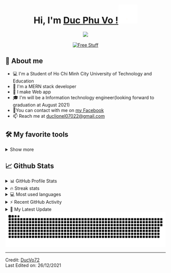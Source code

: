 # <h1 align="center">Hi, I'm <a href="https://github.com/ducvp72">Duc Phu Vo !<a><img src="https://github.com/Kathryn-Jie/Kathryn-Jie/blob/main/wave.gif" width="60px" /></h1>
  
<p align="center">
 <a href="#"><img src="https://readme-typing-svg.herokuapp.com/?lines=Always%20learning%20new%20things&font=Fira%20Code&center=true&width=440&height=45&color=f75c7e&vCenter=true&size=22"></a>
</p>
  
<!-- Social icons section -->
<p align="center">
  <a href="https://www.facebook.com/DerrickVo72/"><img width="32px" alt="Free Stuff" title="Free gifts for you" src="https://camo.githubusercontent.com/013ab4b8c0a14af1d626b6106c10a4ca83129f9b89d063db25612dcb88740bc5/68747470733a2f2f63646e2e6a7364656c6976722e6e65742f6e706d2f73696d706c652d69636f6e734076332f69636f6e732f66616365626f6f6b2e737667"/></a>
<!--     &#8287;&#8287;&#8287;&#8287;&#8287;
  <a href="https://www.youtube.com/channel/UCcX4aonOsnrBRbyJhBaQH1Q"><img width="32px" alt="Youtube" title="Youtube" src="https://i.imgur.com/qiXu7b2.png"/></a> -->
</p>

  
## 📖 About me
* 💻 I'm a Student of Ho Chi Minh City University of Technology and Education
* 🎨 I'm a MERN stack developer
* 📱 I make Web app
* 🎓 I'm will be a Information technology engineer(looking forward to graduation at August 2021)
* 🔗You can contact with me on [my Facebook](https://www.facebook.com/DerrickVo72/)
* 📫 Reach me at duclionel07022@gmail.com
  

   
<!-- ## 🙋‍♂️ Connect with me
<p align="left">
  <a href="https://www.youtube.com/channel/UCcX4aonOsnrBRbyJhBaQH1Q"><img alt="Youtube" title="Youtube" src="https://img.shields.io/badge/-YouTube-red?style=for-the-badge&logo=youtube&logoColor=white"/></a>
</p> -->

## 🛠️ My favorite tools
<details>
<summary>  Show more </summary>
    
  ### 👨‍💻 Programming languages
  <div>
    
   #### 🔥 Mainstream Programming languages
<p>
    <a href="https://github.com/search?q=user%3ADenverCoder1+language%3Acss"><img alt="CSS" src="https://img.shields.io/badge/CSS-1572B6.svg?logo=css3&logoColor=white"></a>
      <a href="https://github.com/search?q=user%3ADenverCoder1+language%3Asass"><img alt="SASS" src="https://img.shields.io/badge/Sass-hotpink.svg?logo=SASS&logoColor=white"></a>
    <a href="https://github.com/search?q=user%3ADenverCoder1+language%3Ahtml"><img alt="HTML" src="https://img.shields.io/badge/HTML-E34F26.svg?logo=html5&logoColor=white"></a>
    <a href="https://github.com/search?q=user%3ADenverCoder1+language%3Ajavascript"><img alt="JavaScript" src="https://img.shields.io/badge/JavaScript-F7DF1E.svg?logo=javascript&logoColor=black"></a>
    <a href="https://github.com/search?q=user%3ADenverCoder1+language%3Ajavascript"><img alt="Node.js" src="https://img.shields.io/badge/Node.js-43853D.svg?logo=node.js&logoColor=white"></a>
    <a href="https://github.com/search?q=user%3ADenverCoder1+language%3Apython"><img alt="Python" src="https://img.shields.io/badge/Python-14354C.svg?logo=python&logoColor=white"></a>
    <a href="https://github.com/search?q=user%3ADenverCoder1+language%3Asql"><img alt="SQL" src="https://custom-icon-badges.herokuapp.com/badge/SQL-025E8C.svg?logo=database&logoColor=white"></a>
    <a href="https://github.com/search?q=user%3ADenverCoder1+language%3Asvg"><img alt="SVG+XML" src="https://img.shields.io/badge/SVG%2BXML-e0982c.svg?logo=svg&logoColor=white"></a>
    <a href="https://github.com/search?q=user%3ADenverCoder1+language%3AtypeScript"><img alt="TypeScript" src="https://img.shields.io/badge/TypeScript-007ACC.svg?logo=typescript&logoColor=white"></a>
  </p>
    
   #### Know the basics Programming languages
  <p>
      <a href="#"><img alt="C" src="https://custom-icon-badges.herokuapp.com/badge/C-03599C.svg?logo=c-in-hexagon&logoColor=white"></a>
    <a href="#"><img alt="C++" src="https://custom-icon-badges.herokuapp.com/badge/C++-9C033A.svg?logo=cpp2&logoColor=white"></a>
    <a href="#"><img alt="C#" src="https://custom-icon-badges.herokuapp.com/badge/C%23-68217A.svg?logo=cs2&logoColor=white"></a>
      <a href="https://github.com/search?q=user%3ADenverCoder1+language%3Ajava"><img alt="Java" src="https://img.shields.io/badge/Java-007396.svg?logo=java&logoColor=white"></a>
      <a href="https://github.com/search?q=user%3ADenverCoder1+language%3Akotlin"><img alt="Kotlin" src="https://img.shields.io/badge/Kotlin-0095D5.svg?  logo=Kotlin&logoColor=white"></a>
</p>
    
 </div>
  
  ### 🧰 Frameworks and libraries
  
  <p>
        <a href="#"><img alt="React" src="https://img.shields.io/badge/React-20232a.svg?logo=react&logoColor=%2361DAFB"></a>
     <a href="#"><img alt="tailwindvss" src="https://img.shields.io/badge/tailwindcss-%2338B2AC.svg?logo=tailwind-css&logoColor=white"></a>
         <a href="#"><img alt="tailwindvss" src="https://img.shields.io/badge/MUI-%230081CB.svg?logo=material-ui&logoColor=white"></a>
     <a href="#"><img alt="redux" src="https://img.shields.io/badge/redux-%23593d88.svg?logo=redux&logoColor=white"></a>
    <a href="#"><img alt="Bootstrap" src="https://img.shields.io/badge/Bootstrap-7952B3.svg?logo=bootstrap&logoColor=white"></a>
             <a href="#"><img alt="tailwindvss" src="https://img.shields.io/badge/Socket.io-black?logo=socket.io&badgeColor=010"></a>
        <a href="#"><img alt="node.js" src="https://img.shields.io/badge/node.js-6DA55F?logo=node.js&logoColor=white"></a>
    <a href="#"><img alt="Express.js" src="https://img.shields.io/badge/Express.js-404d59.svg?logo=express&logoColor=white"></a>
    <a href="#"><img alt="WPF (.Net)" src="https://img.shields.io/badge/WPF-5C2D91?logo=.net&logoColor=white"></a>
</p>

  
  ### 🗄️ Databases and cloud hosting
 
  <p>
    <a href="#"><img alt="GitHub Pages" src="https://img.shields.io/badge/GitHub%20Pages-327FC7.svg?logo=github&logoColor=white"></a>
    <a href="#"><img alt="Heroku" src="https://img.shields.io/badge/Heroku-430098.svg?logo=heroku&logoColor=white"></a>
       <a href="#"><img alt="Docker" src="https://img.shields.io/badge/docker-%230db7ed.svg?logo=docker&logoColor=white"></a>
    <a href="#"><img alt="MongoDB" src ="https://img.shields.io/badge/MongoDB-4ea94b.svg?logo=mongodb&logoColor=white"></a>
<!--     <a href="#"><img alt="MySQL" src="https://img.shields.io/badge/MySQL-00f.svg?logo=mysql&logoColor=white"></a>
    <a href="#"><img alt="SQLite" src ="https://img.shields.io/badge/SQLite-07405e.svg?logo=sqlite&logoColor=white"></a> -->
</p>
  
  ### 💻 Software and tools
  
  <p>
     <a href="#"><img alt="Visual Studio Code" src="https://img.shields.io/badge/Visual%20Studio%20Code-0078d7.svg?logo=visual-studio-code&logoColor=white"></a>
     <a href="#"><img alt="Postman" src="https://img.shields.io/badge/Postman-FF6C37?logo=postman&logoColor=white"></a>
     <a href="#"><img alt="Stack Overflow" src="https://img.shields.io/badge/-Stack%20Overflow-FE7A16?logo=stack-overflow&logoColor=white"></a>
    <a href="#"><img alt="Android" src="https://img.shields.io/badge/Android-3DDC84?logo=android&logoColor=white"></a>
    <a href="#"><img alt="Android Studio" src="https://img.shields.io/badge/Android%20Studio-008678.svg?logo=android-studio&logoColor=white"></a>
    <a href="#"><img alt="Codepen" src="https://img.shields.io/badge/Codepen-000000.svg?logo=codepen&logoColor=white"></a>
    <a href="#"><img alt="Git" src="https://img.shields.io/badge/Git-F05033.svg?logo=git&logoColor=white"></a>
</p>
</details>
  

## 📈 Github Stats
<details>
  <summary>📊 GitHub Profile Stats</summary>
  <br/>
  <p align="center">
   <a href="https://github.com/ducvp72/github-readme-stats"><img alt="DucVo72's Github Stats" src="https://github-readme-stats.vercel.app/api?username=ducvp72&show_icons=true&theme=radical" /></a>
    </p>
</details>

  <details>
  <summary>🔥 Streak stats</summary>
  <br/>
<p align="center">
  <a href="https://github.com/DenverCoder1/github-readme-streak-stats">
    <img title="🔥 Get streak stats for your profile at git.io/streak-stats" alt="ducvp72's streak" src="https://github-readme-streak-stats.herokuapp.com/?user=DerrickVo72&theme=monokai-metallian&hide_border=true"/>
  </a>
</p>
</details>
  
<details> 
  <summary>💻 Most used languages</summary>
  <br/>
  <p align="center">
  <a href="#"><img alt="DenverCoder1's Top Languages" src="https://github-readme-stats.vercel.app/api/top-langs/?username=ducvp72&langs_count=8&layout=compact&theme=react&hide_border=true&bg_color=1F222E&title_color=F85D7F&icon_color=F8D866&hide=Jupyter%20Notebook" height="192px"/></a>
    <br/>
  <b>Note:</b> This chart is only a metric of which languages my public code on GitHub consists of and does not reflect my experience or skill level.
  </p>
<!--   Other style
  ![Top Langs](https://github-readme-stats.vercel.app/api/top-langs/?username=ducvp72&langs_count_private=true&theme=radical&card_width=445)<br><br> -->
  
</details>

<details>
  <summary>⚡ Recent GitHub Activity</summary>
  <br/>
<!--START_SECTION:activity-->
<!--START_SECTION:activity-->
💪 Working on: Vn-Social Network: (https://github.com/ducvp72/E-Social-MXH)
<!-- 2. 🗣 Commented on 
3. 🎉 Merged PR 
4. ❗️ Closed issue 
5. 💪 Opened PR  -->
<!--END_SECTION:activity-->
</details>
<!--END_SECTION:activity-->
</details>

<details>
  <summary>🚀 My Latest Update</summary><br/>
<p align="center">
  
  [![Readme Card](https://github-readme-stats.vercel.app/api/pin/?username=ducvp72&repo=E-Social-MXH&theme=radical)](https://github.com/ducvp72/E-Social-MXH)

</p> 
</details>
  
  <div align="center">
  <img src="https://github.com/Pepyn0/Pepyn0/raw/output/github-contribution-grid-snake.svg" alt="snake"></center>
</div>


------

Credit: [DucVo72](https://github.com/ducvp72)
<br/>
Last Edited on: 26/12/2021
